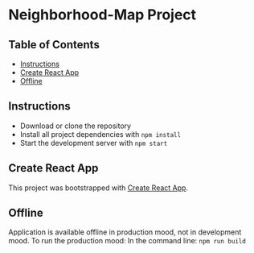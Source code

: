 ﻿# Neighborhood-Map Project

## Table of Contents
  - [Instructions](#Instructions)
  - [Create React App](#Create-React-App)
  - [Offline](#Offline)

## Instructions
- Download or clone the repository
- Install all project dependencies with `npm install`
- Start the development server with `npm start`

## Create React App
This project was bootstrapped with [Create React App](https://github.com/facebookincubator/create-react-app).

## Offline
Application is available offline in production mood, not in development mood.
To run the production mood:
In the command line: `npm run build`